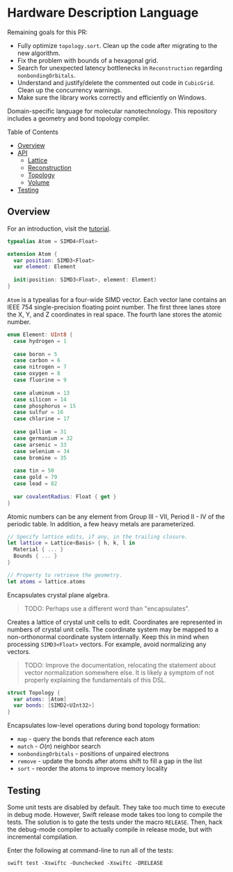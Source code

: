 # Hardware Description Language

Remaining goals for this PR:
- Fully optimize `topology.sort`. Clean up the code after migrating to the new algorithm.
- Fix the problem with bounds of a hexagonal grid.
- Search for unexpected latency bottlenecks in `Reconstruction` regarding `nonbondingOrbitals`.
- Understand and justify/delete the commented out code in `CubicGrid`. Clean up the concurrency warnings.
- Make sure the library works correctly and efficiently on Windows.

Domain-specific language for molecular nanotechnology. This repository includes a geometry and bond topology compiler.

Table of Contents
- [Overview](#overview)
- [API](#)
    - [Lattice](./Documentation/API/Lattice.md)
    - [Reconstruction](./Documentation/API/Reconstruction.md)
    - [Topology](./Documentation/API/Topology.md)
    - [Volume](./Documentation/API/Volume.md)
- [Testing](#testing)

## Overview

For an introduction, visit the [tutorial](./Documentation/Tutorial/GrapheneSiliceneBilayer.md).

```swift
typealias Atom = SIMD4<Float>

extension Atom {
  var position: SIMD3<Float>
  var element: Element
  
  init(position: SIMD3<Float>, element: Element)
}
```

`Atom` is a typealias for a four-wide SIMD vector. Each vector lane contains an IEEE 754 single-precision floating point number. The first three lanes store the X, Y, and Z coordinates in real space. The fourth lane stores the atomic number.

```swift
enum Element: UInt8 {
  case hydrogen = 1
  
  case boron = 5
  case carbon = 6
  case nitrogen = 7
  case oxygen = 8
  case fluorine = 9
  
  case aluminum = 13
  case silicon = 14
  case phosphorus = 15
  case sulfur = 16
  case chlorine = 17
  
  case gallium = 31
  case germanium = 32
  case arsenic = 33
  case selenium = 34
  case bromine = 35
  
  case tin = 50
  case gold = 79
  case lead = 82
  
  var covalentRadius: Float { get }
}
```

Atomic numbers can be any element from Group III - VII, Period II - IV of the periodic table. In addition, a few heavy metals are parameterized.

```swift
// Specify lattice edits, if any, in the trailing closure.
let lattice = Lattice<Basis> { h, k, l in
  Material { ... }
  Bounds { ... }
}

// Property to retrieve the geometry.
let atoms = lattice.atoms
```

Encapsulates crystal plane algebra.

> TODO: Perhaps use a different word than "encapsulates".

Creates a lattice of crystal unit cells to edit. Coordinates are represented in numbers of crystal unit cells. The coordinate system may be mapped to a non-orthonormal coordinate system internally. Keep this in mind when processing `SIMD3<Float>` vectors. For example, avoid normalizing any vectors.

> TODO: Improve the documentation, relocating the statement about vector normalization somewhere else. It is likely a symptom of not properly explaining the fundamentals of this DSL.

```swift
struct Topology {
  var atoms: [Atom]
  var bonds: [SIMD2<UInt32>]
}
```

Encapsulates low-level operations during bond topology formation:
- `map` - query the bonds that reference each atom
- `match` - $O(n)$ neighbor search
- `nonbondingOrbitals` - positions of unpaired electrons
- `remove` - update the bonds after atoms shift to fill a gap in the list
- `sort` - reorder the atoms to improve memory locality

## Testing

Some unit tests are disabled by default. They take too much time to execute in debug mode. However, Swift release mode takes too long to compile the tests. The solution is to gate the tests under the macro `RELEASE`. Then, hack the debug-mode compiler to actually compile in release mode, but with incremental compilation.

Enter the following at command-line to run all of the tests:

```
swift test -Xswiftc -Ounchecked -Xswiftc -DRELEASE
```
